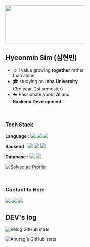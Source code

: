 <div style="width: 50%; text-align: left;">
  
  
<a href="https://www.gitanimals.org/en_US?utm_medium=image&utm_source=simhyunmin&utm_content=line">
  <img
    src="https://render.gitanimals.org/lines/simhyunmin?pet-id=746413014030845406"
    width="600"
    height="120"
  />
</a>
  
  ## Hyeonmin Sim (심현민)

  - ☺️ I value growing **together** rather than alone  
  - 🎓 studying on **Inha University** (3rd year, 2st semester)  
  - ☁️ Passionate about **AI** and **Backend Development**

  <br>

  ### Tech Stack
  <b>Language</b> :
  <img src="https://img.shields.io/badge/Java-007396?style=flat&logo=Java&logoColor=white"/>
  <img src="https://img.shields.io/badge/Python-3776AB?style=flat&logo=Python&logoColor=white"/>
  <img src="https://img.shields.io/badge/C++-00599C?style=flat&logo=cplusplus&logoColor=white"/>
  
  
  <b>Backend</b> :
  <img src="https://img.shields.io/badge/Spring-6DB33F?style=flat&logo=Spring&logoColor=white"/>
  <img src="https://img.shields.io/badge/SpringBoot-6DB33F?style=flat&logo=SpringBoot&logoColor=white"/>
  <img src="https://img.shields.io/badge/Spring%20AI-6DB33F?style=flat&logo=Spring&logoColor=white"/>
  
  <b>Database</b> :
  <img src="https://img.shields.io/badge/MySQL-4479A1?style=flat&logo=mysql&logoColor=white"/>
  <img src="https://img.shields.io/badge/PostgreSQL-4169E1?style=flat&logo=postgresql&logoColor=white"/>
  
  [![Solved.ac Profile](http://mazassumnida.wtf/api/v2/generate_badge?boj=jpsim1234)](https://solved.ac/jpsim1234/)
  
  <br>

 <h3>Contact to Here </h3>
  <img src="https://img.shields.io/badge/Gmail-D14836?style=for-the-badge&logo=gmail&logoColor=white&link=mailto:shm66371945@gmail.com"/></a>
  <a href="https://www.instagram.com/hyunmin1125"><img src="https://img.shields.io/badge/Instagram-%23E4405F.svg?style=for-the-badge&logo=Instagram&logoColor=white&link=https://www.instagram.com/hyunmin1125"/></a>
  <a href="https://velog.io/@simhyunmin"><img src="http://img.shields.io/badge/-Velog-20c997?style=for-the-badge&link=https://velog.io/@simhyunmin"/></a>
  

  <br>

  ## DEV's log
  
 ![Velog GitHub stats](https://velog-github-badge.vercel.app/badge/simhyunmin?theme=dark&posts=3)
  
 ![Anurag's GitHub stats](https://github-readme-stats.vercel.app/api?username=simhyunmin&show_icons=true&theme=dark)
  
  

  
</div>
